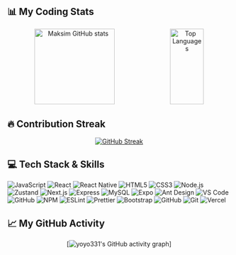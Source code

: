 ## 📊 My Coding Stats

<div align="center">
  <img src="https://github-readme-stats.vercel.app/api?username=mdobrodey&show_icons=true&theme=radical&hide_rank=true&include_all_commits=true&card_width=300" alt="Maksim GitHub stats" width="60%" height="170px" />
  <img src="https://github-readme-stats.vercel.app/api/top-langs/?username=mdobrodey&layout=compact&theme=radical&card_width=300" alt="Top Languages" width="39%" height="170px" />
</div>

## 🔥 Contribution Streak

<!-- GitHub Streak -->
<div align="center">
  
  [![GitHub Streak](https://github-readme-streak-stats.herokuapp.com/?user=mdobrodey&theme=radical)](https://git.io/streak-stats)
  
</div>

## 💻 Tech Stack & Skills

![JavaScript](https://img.shields.io/badge/-JavaScript-F7DF1E?style=for-the-badge&logo=javascript&logoColor=black)
![React](https://img.shields.io/badge/-React-61DAFB?style=for-the-badge&logo=react&logoColor=black)
![React Native](https://img.shields.io/badge/-React_Native-61DAFB?style=for-the-badge&logo=react&logoColor=black)
![HTML5](https://img.shields.io/badge/-HTML5-E34F26?style=for-the-badge&logo=html5&logoColor=white)
![CSS3](https://img.shields.io/badge/-CSS3-1572B6?style=for-the-badge&logo=css3&logoColor=white)
![Node.js](https://img.shields.io/badge/-Node.js-339933?style=for-the-badge&logo=node.js&logoColor=white)
![Zustand](https://img.shields.io/badge/-Zustand-602C50?style=for-the-badge&logo=data:image/png;base64,iVBORw0KGgoAAAANSUhEUgAAAA4AAAAOCAYAAAAfSC3RAAAACXBIWXMAAAsTAAALEwEAmpwYAAAAAXNSR0IArs4c6QAAAARnQU1BAACxjwv8YQUAAADASURBVHgBjZLBDcIwDEW/owZGYAVGYANGYAQ2aDNBe+GSG+UEJhg3AjtAmQBGgBEQD4dU0lKJ8qVIkf3yYzsIjnPuKpQyWJGkznvfIfgVVS2w2gr1TsR2aP16OLEgUEymgGxfmNlG9aIDUfSwZ4nURKkbEXtRDPtReEbUH/TMXSsKtLbISVQHZT/emUzMTx+0mArk3p97nYrudQDrWMT6a26u6hsRtV3QsYPI19MjowCJpFdV0jCXpEd3F5sD/AP9/ZGENfDt1AAAAABJRU5ErkJggg==&logoColor=white)
![Next.js](https://img.shields.io/badge/-Next.js-000000?style=for-the-badge&logo=next.js&logoColor=white)
![Express](https://img.shields.io/badge/-Express-000000?style=for-the-badge&logo=express&logoColor=white)
![MySQL](https://img.shields.io/badge/-MySQL-4479A1?style=for-the-badge&logo=mysql&logoColor=white)
![Expo](https://img.shields.io/badge/-Expo-000020?style=for-the-badge&logo=expo&logoColor=white)
![Ant Design](https://img.shields.io/badge/-Ant_Design-0170FE?style=for-the-badge&logo=ant-design&logoColor=white)
![VS Code](https://img.shields.io/badge/-VS_Code-007ACC?style=for-the-badge&logo=visual-studio-code&logoColor=white)
![GitHub](https://img.shields.io/badge/-GitHub-181717?style=for-the-badge&logo=github)
![NPM](https://img.shields.io/badge/-NPM-CB3837?style=for-the-badge&logo=npm)
![ESLint](https://img.shields.io/badge/-ESLint-4B32C3?style=for-the-badge&logo=eslint&logoColor=white)
![Prettier](https://img.shields.io/badge/-Prettier-F7B93E?style=for-the-badge&logo=prettier&logoColor=black)
![Bootstrap](https://img.shields.io/badge/-Bootstrap-7952B3?style=for-the-badge&logo=bootstrap&logoColor=white)
![GitHub](https://img.shields.io/badge/-GitHub-181717?style=for-the-badge&logo=github&logoColor=white)
![Git](https://img.shields.io/badge/-Git-F05032?style=for-the-badge&logo=git&logoColor=white)
![Vercel](https://img.shields.io/badge/-Vercel-000000?style=for-the-badge&logo=vercel&logoColor=white)



## 📈 My GitHub Activity

<!-- GitHub Activity Graph -->
<div align="center">
  
  [![yoyo331's GitHub activity graph](https://activity-graph.herokuapp.com/graph?username=mdobrodey&theme=react-dark)]
  
</div>
